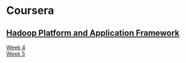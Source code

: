 # Coursera

## [Hadoop Platform and Application Framework](https://www.coursera.org/learn/hadoop/home/welcome)
  [Week 4](https://github.com/ricaelum42/Coursera/tree/master/Hadoop%20Platform%20and%20Application%20Framework/Week%204%20MapReduce)   
  [Week 5](https://github.com/ricaelum42/Coursera/tree/master/Hadoop%20Platform%20and%20Application%20Framework/Week%205%20Spark)
